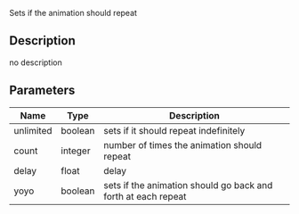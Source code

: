 Sets if the animation should repeat



## Description
no description
## Parameters

<table>
<thead>
	<tr>
		<th>Name</th>
		<th>Type</th>
		<th>Description</th>
	</tr>
</thead>
<tr>
	<td>unlimited</td>
	<td><div class='bg-emerald-800 px-2 py-px text-white rounded-sm'>boolean</div></td>
	<td>sets if it should repeat indefinitely</td>
</tr>
<tr>
	<td>count</td>
	<td><div class='bg-orange-800 px-2 py-px text-white rounded-sm'>integer</div></td>
	<td>number of times the animation should repeat</td>
</tr>
<tr>
	<td>delay</td>
	<td><div class='bg-yellow-800 px-2 py-px text-white rounded-sm'>float</div></td>
	<td>delay</td>
</tr>
<tr>
	<td>yoyo</td>
	<td><div class='bg-emerald-800 px-2 py-px text-white rounded-sm'>boolean</div></td>
	<td>sets if the animation should go back and forth at each repeat</td>
</tr>
</table>